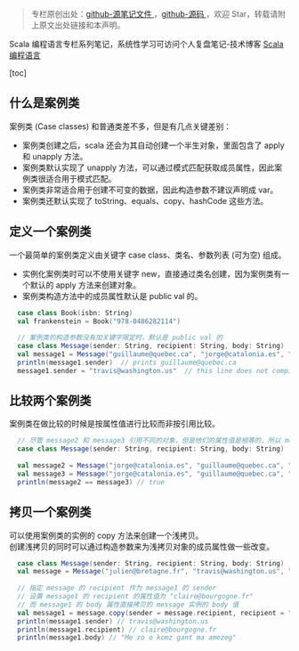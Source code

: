 > 专栏原创出处：[github-源笔记文件 ](https://github.com/GourdErwa/review-notes/tree/master/language/scala-basis) ，[github-源码 ](https://github.com/GourdErwa/scala-advanced/tree/master/scala-base/src/main/scala/com/gourd/scala/base/)，欢迎 Star，转载请附上原文出处链接和本声明。

Scala 编程语言专栏系列笔记，系统性学习可访问个人复盘笔记-技术博客 [Scala 编程语言 ](https://review-notes.top/language/scala-basis/)

[toc]
## 什么是案例类
案例类 (Case classes) 和普通类差不多，但是有几点关键差别： 
* 案例类创建之后，scala 还会为其自动创建一个半生对象，里面包含了 apply 和 unapply 方法。      
* 案例类默认实现了 unapply 方法，可以通过模式匹配获取成员属性，因此案例类很适合用于模式匹配。
* 案例类非常适合用于创建不可变的数据，因此构造参数不建议声明成 var。
* 案例类还默认实现了 toString、equals、copy、hashCode 这些方法。
## 定义一个案例类
一个最简单的案例类定义由关键字 case class、类名、参数列表 (可为空) 组成。
* 实例化案例类时可以不使用关键字 new，直接通过类名创建，因为案例类有一个默认的 apply 方法来创建对象。
* 案例类构造方法中的成员属性默认是 public val 的。  
```scala
  case class Book(isbn: String)
  val frankenstein = Book("978-0486282114")
  
  // 案例类的构造参数没有加关键字限定时，默认是 public val 的
  case class Message(sender: String, recipient: String, body: String)
  val message1 = Message("guillaume@quebec.ca", "jorge@catalonia.es", "Ça va ?")
  println(message1.sender)  // prints guillaume@quebec.ca
  message1.sender = "travis@washington.us"  // this line does not compile
```
## 比较两个案例类
案例类在做比较的时候是按属性值进行比较而非按引用比较。
```scala
  // 尽管 message2 和 message3 引用不同的对象，但是他们的属性值是相等的，所以 message2 == message3 为 true。
  case class Message(sender: String, recipient: String, body: String)
  
  val message2 = Message("jorge@catalonia.es", "guillaume@quebec.ca", "Com va?")
  val message3 = Message("jorge@catalonia.es", "guillaume@quebec.ca", "Com va?")
  println(message2 == message3) // true
```
## 拷贝一个案例类
可以使用案例类的实例的 copy 方法来创建一个浅拷贝。  
创建浅拷贝的同时可以通过构造参数来为浅拷贝对象的成员属性做一些改变。
```scala
  case class Message(sender: String, recipient: String, body: String)
  val message = Message("julien@bretagne.fr", "travis@washington.us", "Me zo o komz gant ma amezeg")
  
  // 指定 message 的 recipient 作为 message1 的 sender
  // 设置 message1 的 recipient 的属性值为 "claire@bourgogne.fr"
  // 而 message1 的 body 属性直接拷贝的 message 实例的 body 值
  val message1 = message.copy(sender = message.recipient, recipient = "claire@bourgogne.fr")
  println(message1.sender) // travis@washington.us
  println(message1.recipient) // claire@bourgogne.fr
  println(message1.body) // "Me zo o komz gant ma amezeg"
```
